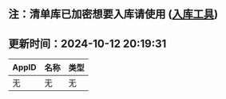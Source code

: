 ## 注：清单库已加密想要入库请使用 ([入库工具](https://github.com/BlankTMing/ManifestAutoUpdate/releases))

## 更新时间：2024-10-12 20:19:31
| AppID | 名称 | 类型  |
| :-------------------- | :----------------------------- | :----------- |
| 无 | 无 | 无 |
